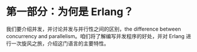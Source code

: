 # 第一部分：为何是 Erlang？


我们要介绍并发，并讨论并发与并行性之间的区别，the difference between concurrency and parallelism。咱们将了解编写并发程序的好处，并对 Erlang 进行一次旋风之旅，介绍这门语言的主要特性。
